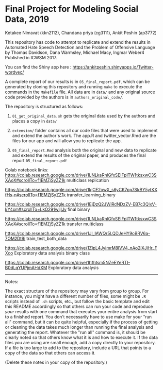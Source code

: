# Final Project for Modeling Social Data, 2019

Ketakee Nimavat (kkn2112), Chandana priya (cg3111), Ankit Peshin (ap3772)

This repository has code to attempt to replicate and extend the results in Automated Hate Speech Detection and the Problem of Offensive Language by Thomas Davidson, Dana Warmsley, Michael Macy, Ingmar Weber4 Published in ICWSM 2017.

You can find the Shiny app here :  https://ankitpeshin.shinyapps.io/Twitter-wordvec/

A complete report of our results is in `05_final_report.pdf`, which can be generated by cloning this repository and running `make` to execute the commands in the `Makefile` file. All data are in `data/` and any original source code provided by the authors is in `authors_original_code/`.

The repository is structured as follows:

1. `01_get_original_data.sh` gets the original data used by the authors and places a copy in `data/`

2. `extension/` folder contains all our code files that were used to implement and extend the author's work. The app.R and twitter_vector.Rmd are the files for our app and will allow you to replicate the app. 

2. `05_final_report.Rmd` analysis both the original and new data to replicate and extend the results of the original paper, and produces the final report `05_final_report.pdf`

Colab notebook links:
https://colab.research.google.com/drive/1LNLkaRnlGfxSEIFpITW1tksxwC3SXAoX#scrollTo=f1EMZjSyZZ1k	multiclass replication

https://colab.research.google.com/drive/1kjCE2owX_s6yCK7pp7SkBY5ytKXfHs-n#scrollTo=f1EMZjSyZZ1k	transfer_learning_binary

https://colab.research.google.com/drive/1EjDzQ2JWiRdNDzZV-EB7c3QIxV-kY4xm#scrollTo=LkO291wljIJv	final binary

https://colab.research.google.com/drive/1LNLkaRnlGfxSEIFpITW1tksxwC3SXAoX#scrollTo=f1EMZjSyZZ1k	transfer multiclass

https://colab.research.google.com/drive/1Jl_IAWQr5LQDJeHY9oBRV6a-7OM2Dt8i	train_test_both_data

https://colab.research.google.com/drive/1ZipL4JyimrM8lVV4_nAo2iXJiHr_FXoo	Exploratory data analysis binary class

https://colab.research.google.com/drive/1hfhtsm5NZeEYeRTI-B0dLqYUPjmAHdXM	Exploratory data analysis

----

Notes:

The exact structure of the repository may vary from group to group. For instance, you might have a different number of files, some might be `.R` scripts instead of `.sh` scripts, etc., but follow the basic template and edit this README accordingly so that others can run your code and reproduce _your_ results with one command that executes your entire analysis from start to a finished report. You don't necessarily have to use make for your "run all" command, but it can be quite helpful, especially if the process of getting or cleaning the data takes much longer than running the final analysis and generating the report. Whatever the "run all" command is, it should be clearly noted so that others know what it is and how to execute it. If the data files you are using are small enough, add a copy directly to your repository. If a file is too large to add to the repository, include a URL that points to a copy of the data so that others can access it. 

(Delete these notes in your copy of the repository.)
